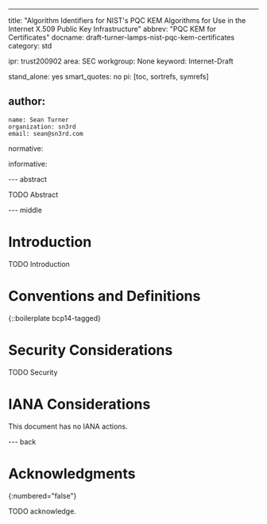 ---
title: "Algorithm Identifiers for NIST's PQC KEM Algorithms for Use in the Internet X.509 Public Key Infrastructure"
abbrev: "PQC KEM for Certificates"
docname: draft-turner-lamps-nist-pqc-kem-certificates
category: std

ipr: trust200902
area: SEC
workgroup: None
keyword: Internet-Draft

stand_alone: yes
smart_quotes: no
pi: [toc, sortrefs, symrefs]

author:
 -
    name: Sean Turner
    organization: sn3rd
    email: sean@sn3rd.com

normative:

informative:


--- abstract

TODO Abstract

--- middle

# Introduction

TODO Introduction


# Conventions and Definitions

{::boilerplate bcp14-tagged}


# Security Considerations

TODO Security


# IANA Considerations

This document has no IANA actions.


--- back

# Acknowledgments
{:numbered="false"}

TODO acknowledge.
